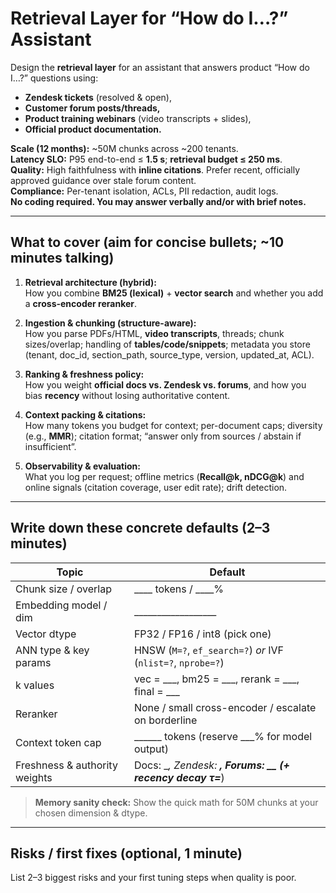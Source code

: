 # Retrieval Layer for “How do I…?” Assistant

Design the **retrieval layer** for an assistant that answers product “How do I…?” questions using:
- **Zendesk tickets** (resolved & open),
- **Customer forum posts/threads,**
- **Product training webinars** (video transcripts + slides),
- **Official product documentation.**

**Scale (12 months):** ~50M chunks across ~200 tenants.  
**Latency SLO:** P95 end-to-end ≤ **1.5 s**; **retrieval budget ≤ 250 ms**.  
**Quality:** High faithfulness with **inline citations**. Prefer recent, officially approved guidance over stale forum content.  
**Compliance:** Per-tenant isolation, ACLs, PII redaction, audit logs.  
**No coding required. You may answer verbally and/or with brief notes.**

---

## What to cover (aim for concise bullets; ~10 minutes talking)

1. **Retrieval architecture (hybrid):**  
   How you combine **BM25 (lexical)** + **vector search** and whether you add a **cross-encoder reranker**.

2. **Ingestion & chunking (structure-aware):**  
   How you parse PDFs/HTML, **video transcripts**, threads; chunk sizes/overlap; handling of **tables/code/snippets**; metadata you store (tenant, doc_id, section_path, source_type, version, updated_at, ACL).

3. **Ranking & freshness policy:**  
   How you weight **official docs vs. Zendesk vs. forums**, and how you bias **recency** without losing authoritative content.

4. **Context packing & citations:**  
   How many tokens you budget for context; per-document caps; diversity (e.g., **MMR**); citation format; “answer only from sources / abstain if insufficient”.

5. **Observability & evaluation:**  
   What you log per request; offline metrics (**Recall@k, nDCG@k**) and online signals (citation coverage, user edit rate); drift detection.

---

## Write down these concrete defaults (2–3 minutes)

| Topic | Default |
|---|---|
| Chunk size / overlap | ____ tokens / ____% |
| Embedding model / dim | __________________ |
| Vector dtype | FP32 / FP16 / int8 (pick one) |
| ANN type & key params | HNSW (`M=?`, `ef_search=?`) *or* IVF (`nlist=?`, `nprobe=?`) |
| k values | vec = ___, bm25 = ___, rerank = ___, final = ___ |
| Reranker | None / small cross-encoder / escalate on borderline |
| Context token cap | ______ tokens (reserve ___% for model output) |
| Freshness & authority weights | Docs: __, Zendesk: __, Forums: __ (+ recency decay τ=___) |

> **Memory sanity check:** Show the quick math for 50M chunks at your chosen dimension & dtype.

---

## Risks / first fixes (optional, 1 minute)

List 2–3 biggest risks and your first tuning steps when quality is poor.

